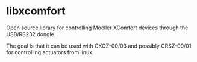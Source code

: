 libxcomfort
===========

Open source library for controlling Moeller XComfort devices through the USB/RS232 dongle.

The goal is that it can be used with CKOZ-00/03 and possibly CRSZ-00/01 for controlling actuators from linux.